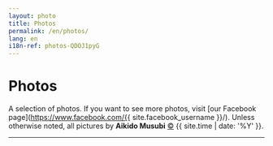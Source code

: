 ```yaml
---
layout: photo
title: Photos
permalink: /en/photos/
lang: en
i18n-ref: photos-QDOJ1pyG
---
```


# Photos

A selection of photos. If you want to see more photos, visit [our Facebook page](https://www.facebook.com/{{ site.facebook_username }}/). Unless otherwise noted, all pictures by __Aikido Musubi__ <a href="https://github.com/aikidomusubi/aikidomusubi.com/blob/master/LICENSE" class="copyleft flipH" style="display: inline-block;" title="Read the LICENSE">&copy;</a> {{ site.time | date: '%Y' }}.

<hr>
